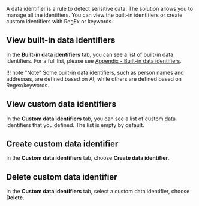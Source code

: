 A data identifier is a rule to detect sensitive data. The solution allows you to manage all the identifiers. You can view the built-in identifiers or create custom identifiers with RegEx or keywords.

## View built-in data identifiers
In the **Built-in data identifiers** tab, you can see a list of built-in data identifiers. For a full list, please see [Appendix - Built-in data identifiers](appendix-built-in-identifiers.md).

!!! note "Note"
    Some built-in data identifiers, such as person names and addresses, are defined based on AI, while others are defined based on Regex/keywords.

## View custom data identifiers
In the **Custom data identifiers** tab, you can see a list of custom data identifiers that you defined. The list is empty by default.

## Create custom data identifier
In the **Custom data identifiers** tab, choose **Create data identifier**. 

## Delete custom data identifier
In the **Custom data identifiers** tab, select a custom data identifier, choose **Delete**.
